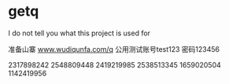 getq
====

I do not tell you what this project is used for 


准备山寨 www.wudiqunfa.com/q   公用测试账号test123 密码123456

2317898242 2548809448 2419219985 2538513345 1659020504 1142419956
